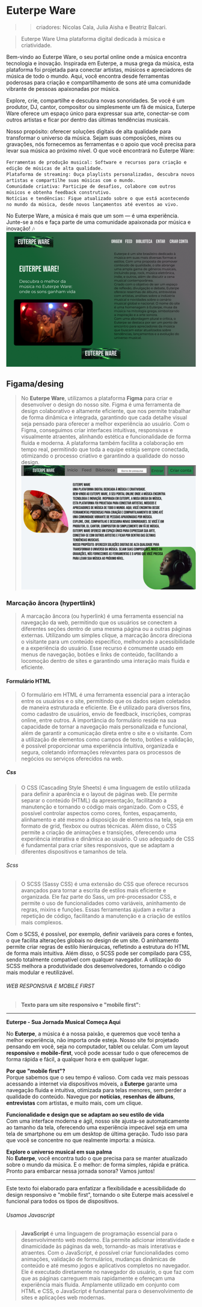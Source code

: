 # Euterpe Ware
>>criadores: Nicolas Cala, Julia Aisha e Beatriz Balcari.

>Euterpe Ware
Uma plataforma digital dedicada à música e criatividade.

Bem-vindo ao Euterpe Ware, o seu portal online onde a música encontra tecnologia e inovação. Inspirada em Euterpe, a musa grega da música, esta plataforma foi projetada para conectar artistas, músicos e apreciadores de música de todo o mundo. Aqui, você encontra desde ferramentas poderosas para criação e compartilhamento de sons até uma comunidade vibrante de pessoas apaixonadas por música.

Explore, crie, compartilhe e descubra novas sonoridades. Se você é um produtor, DJ, cantor, compositor ou simplesmente um fã de música, Euterpe Ware oferece um espaço único para expressar sua arte, conectar-se com outros artistas e ficar por dentro das últimas tendências musicais.

Nosso propósito: oferecer soluções digitais de alta qualidade para transformar o universo da música. Sejam suas composições, mixes ou gravações, nós fornecemos as ferramentas e o apoio que você precisa para levar sua música ao próximo nível.
O que você encontrará no Euterpe Ware:

    Ferramentas de produção musical: Software e recursos para criação e edição de músicas de alta qualidade.
    Plataforma de streaming: Ouça playlists personalizadas, descubra novos artistas e compartilhe suas músicas com o mundo.
    Comunidade criativa: Participe de desafios, colabore com outros músicos e obtenha feedback construtivo.
    Notícias e tendências: Fique atualizado sobre o que está acontecendo no mundo da música, desde novos lançamentos até eventos ao vivo.

No Euterpe Ware, a música é mais que um som — é uma experiência. Junte-se a nós e faça parte de uma comunidade apaixonada por música e inovação! 🎶
![logo Euterpe Ware](<docs/Desing/ideia_Euterpe.png>)

## Figama/desing

>No **Euterpe Ware**, utilizamos a plataforma **Figma** para criar e desenvolver o design do nosso site. Figma é uma ferramenta de design colaborativo e altamente eficiente, que nos permite trabalhar de forma dinâmica e integrada, garantindo que cada detalhe visual seja pensado para oferecer a melhor experiência ao usuário. Com o Figma, conseguimos criar interfaces intuitivas, responsivas e visualmente atraentes, alinhando estética e funcionalidade de forma fluida e moderna. A plataforma também facilita a colaboração em tempo real, permitindo que toda a equipe esteja sempre conectada, otimizando o processo criativo e garantindo a qualidade do nosso design.
![Desing](<docs/Desing/Apresentação Euterpe Ware.jpg>)

### Marcação âncora (hypertlink)

>A marcação âncora (ou hyperlink) é uma ferramenta essencial na navegação da web, permitindo que os usuários se conectem a diferentes seções dentro de uma mesma página ou a outras páginas externas. Utilizando um simples clique, a marcação âncora direciona o visitante para um conteúdo específico, melhorando a acessibilidade e a experiência do usuário. Esse recurso é comumente usado em menus de navegação, botões e links de conteúdo, facilitando a locomoção dentro de sites e garantindo uma interação mais fluida e eficiente.

#### Formulário HTML
>O formulário em HTML é uma ferramenta essencial para a interação entre os usuários e o site, permitindo que os dados sejam coletados de maneira estruturada e eficiente. Ele é utilizado para diversos fins, como cadastro de usuários, envio de feedback, inscrições, compras online, entre outros. A importância do formulário reside na sua capacidade de tornar a navegação mais personalizada e funcional, além de garantir a comunicação direta entre o site e o visitante. Com a utilização de elementos como campos de texto, botões e validação, é possível proporcionar uma experiência intuitiva, organizada e segura, coletando informações relevantes para os processos de negócios ou serviços oferecidos na web.

##### Css
>O CSS (Cascading Style Sheets) é uma linguagem de estilo utilizada para definir a aparência e o layout de páginas web. Ele permite separar o conteúdo (HTML) da apresentação, facilitando a manutenção e tornando o código mais organizado. Com o CSS, é possível controlar aspectos como cores, fontes, espaçamento, alinhamento e até mesmo a disposição de elementos na tela, seja em formato de grid, flexbox ou outras técnicas. Além disso, o CSS permite a criação de animações e transições, oferecendo uma experiência interativa e dinâmica ao usuário. O uso adequado de CSS é fundamental para criar sites responsivos, que se adaptam a diferentes dispositivos e tamanhos de tela.

###### Scss

>O SCSS (Sassy CSS) é uma extensão do CSS que oferece recursos avançados para tornar a escrita de estilos mais eficiente e organizada. Ele faz parte do Sass, um pré-processador CSS, e permite o uso de funcionalidades como variáveis, aninhamento de regras, mixins e funções. Essas ferramentas ajudam a evitar a repetição de código, facilitando a manutenção e a criação de estilos mais complexos.

Com o SCSS, é possível, por exemplo, definir variáveis para cores e fontes, o que facilita alterações globais no design de um site. O aninhamento permite criar regras de estilo hierárquicas, refletindo a estrutura do HTML de forma mais intuitiva. Além disso, o SCSS pode ser compilado para CSS, sendo totalmente compatível com qualquer navegador. A utilização do SCSS melhora a produtividade dos desenvolvedores, tornando o código mais modular e reutilizável.

###### WEB RESPONSIVA E MOBILE FIRST

>**Texto para um site responsivo e "mobile first":**

---

**Euterpe - Sua Jornada Musical Começa Aqui**

No **Euterpe**, a música é a nossa paixão, e queremos que você tenha a melhor experiência, não importa onde esteja. Nosso site foi projetado pensando em você, seja no computador, tablet ou celular. Com um layout **responsivo** e **mobile-first**, você pode acessar tudo o que oferecemos de forma rápida e fácil, a qualquer hora e em qualquer lugar.

**Por que "mobile first"?**  
Porque sabemos que o seu tempo é valioso. Com cada vez mais pessoas acessando a internet via dispositivos móveis, a **Euterpe** garante uma navegação fluida e intuitiva, otimizada para telas menores, sem perder a qualidade do conteúdo. Navegue por **notícias**, **resenhas de álbuns**, **entrevistas** com artistas, e muito mais, com um clique.

**Funcionalidade e design que se adaptam ao seu estilo de vida**  
Com uma interface moderna e ágil, nosso site ajusta-se automaticamente ao tamanho da tela, oferecendo uma experiência impecável seja em uma tela de smartphone ou em um desktop de última geração. Tudo isso para que você se concentre no que realmente importa: a música.

**Explore o universo musical em sua palma**  
No **Euterpe**, você encontra tudo o que precisa para se manter atualizado sobre o mundo da música. E o melhor: de forma simples, rápida e prática. Pronto para embarcar nessa jornada sonora? Vamos juntos!

---

Este texto foi elaborado para enfatizar a flexibilidade e acessibilidade do design responsivo e "mobile first", tornando o site Euterpe mais acessível e funcional para todos os tipos de dispositivos.
###### Usamos Javascript
>**JavaScript** é uma linguagem de programação essencial para o desenvolvimento web moderno. Ela permite adicionar interatividade e dinamicidade às páginas da web, tornando-as mais interativas e atraentes. Com o JavaScript, é possível criar funcionalidades como animações, validação de formulários, mudanças dinâmicas de conteúdo e até mesmo jogos e aplicativos completos no navegador. Ele é executado diretamente no navegador do usuário, o que faz com que as páginas carreguem mais rapidamente e ofereçam uma experiência mais fluida. Amplamente utilizado em conjunto com HTML e CSS, o JavaScript é fundamental para o desenvolvimento de sites e aplicações web modernas.